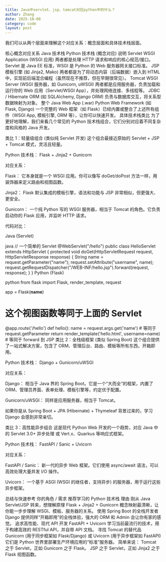 ```yaml
---
title: Java中servlet、jsp、tomcat对应python中的什么？
author: Zhang
date: 2025-10-08
category: code
layout: post
---
```


我们可以从两个层面来理解这个对应关系：概念层面和具体技术栈层面。

核心概念对应关系
Java 技术栈	Python 技术栈 (概念对应)	说明
Servlet	WSGI Application (WSGI 应用)	两者都是处理 HTTP 请求和响应的核心规范/接口。Servlet 是 Java EE 标准，WSGI 是 Python 的 Web 服务器网关接口标准。
JSP	模板引擎 (如 Jinja2, Mako)	两者都是为了将动态内容（后端数据）嵌入到 HTML 中，实现前后端混合编程（虽然现在不推荐，但在早期很常见）。
Tomcat	WSGI Server (WSGI 服务器，如 Gunicorn, uWSGI)	两者都是应用服务器，负责加载和运行你的 Web 应用（Servlet/WSGI App），并处理网络连接、多线程等。
JDBC / Hibernate	ORM (如 SQLAlchemy, Django ORM)	负责与数据库交互，将关系型数据映射为对象。
整个 Java Web App (.war)	Python Web Framework (如 Flask, Django)	一个完整的 Web 框架（如 Flask）已经内置或整合了上述所有组件（WSGI App, 模板引擎, ORM 等），让你可以快速开发。
具体技术栈类比
为了更好地理解，我们来看几个常见的 Python 技术栈组合，它们分别对应着不同复杂度和风格的 Java 开发。

类比 1：轻量级组合 (类似纯 Servlet 开发)
这个组合最接近原始的 Servlet + JSP + Tomcat 模式，灵活且轻量。

Python 技术栈： Flask + Jinja2 + Gunicorn

对应关系：

Flask： 它本身就是一个 WSGI 应用。你可以像写 doGet/doPost 方法一样，用装饰器来定义路由和视图函数。

Jinja2： Flask 默认集成的模板引擎，语法和功能与 JSP 非常相似，但更强大、更安全。

Gunicorn： 一个纯 Python 写的 WSGI 服务器，相当于 Tomcat 的角色。它负责启动你的 Flask 应用，并监听 HTTP 请求。

代码对比：

Java (Servlet)

java
// 一个简单的 Servlet
@WebServlet("/hello")
public class HelloServlet extends HttpServlet {
    protected void doGet(HttpServletRequest request, HttpServletResponse response) {
        String name = request.getParameter("name");
        request.setAttribute("username", name);
        request.getRequestDispatcher("/WEB-INF/hello.jsp").forward(request, response);
    }
}
Python (Flask)

python
from flask import Flask, render_template, request

app = Flask(__name__)

# 这个视图函数等同于上面的 Servlet
@app.route('/hello')
def hello():
    name = request.args.get('name') # 等同于 request.getParameter
    return render_template('hello.html', username=name) # 等同于 forward 到 JSP
类比 2：全栈级框架 (类似 Spring Boot)
这个组合提供了一站式解决方案，包含了 ORM、管理后台、路由、模板等所有东西，开箱即用。

Python 技术栈： Django + Gunicorn/uWSGI

对应关系：

Django： 相当于 Java 界的 Spring Boot。它是一个“大而全”的框架，内置了 ORM、管理员界面、表单处理、模板引擎等，约定优于配置。

Gunicorn/uWSGI： 同样是应用服务器，相当于 Tomcat。

如果你是从 Spring Boot + JPA (Hibernate) + Thymeleaf 背景过来的，学习 Django 会感到非常亲切。

类比 3：高性能异步组合
这是现代 Python Web 开发的一个趋势，对应 Java 中的 Servlet 3.0+ 异步处理 或 Vert.x、Quarkus 等响应式框架。

Python 技术栈： FastAPI / Sanic + Uvicorn

对应关系：

FastAPI / Sanic： 新一代的异步 Web 框架。它们使用 async/await 语法，可以高效处理大量并发 I/O 操作。

Uvicorn： 一个基于 ASGI (WSGI 的继任者，支持异步) 的服务器，用于运行这些异步框架。

总结与快速参考
你的角色 / 需求	推荐学习的 Python 技术栈	理由
刚从 Java Servlet/JSP 转来，想理解原理	Flask + Jinja2 + Gunicorn	概念映射最清晰，让你能一步步理解 WSGI、模板、服务器的关系。
使用 Spring Boot 的全栈开发者	Django	提供同样“开箱即用”的全栈体验，强大的 ORM 和 Admin 会让你有家的感觉。
追求高性能、现代 API 开发	FastAPI + Uvicorn	学习当前最流行的技术，用于构建高效的 RESTful API，并自带 API 文档。
寻找 Tomcat 的替代品	Gunicorn (用于同步框架如 Flask/Django) 或 Uvicorn (用于异步框架如 FastAPI)	它们是 Python 世界里部署生产环境应用的“标准”服务器。
简单来说：
Tomcat 之于 Servlet，正如 Gunicorn 之于 Flask。
JSP 之于 Servlet，正如 Jinja2 之于 Flask 视图函数。
